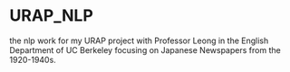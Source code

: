# URAP_NLP
the nlp work for my URAP project with Professor Leong in the English Department of UC Berkeley focusing on Japanese Newspapers from the 1920-1940s. 
